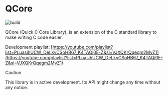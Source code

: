 # QCore

![build](https://github.com/makethingssimple241/QCore/actions/workflows/main.yml/badge.svg)

QCore (Quick C Core Library), is an extension of the C standard library to make writing C code easier.

Development playlist: [https://youtube.com/playlist?list=PLuasihUCW_DeLkvCSoHB67_K4TAQj0E-Z&si=VJXQKrQqegm2MvZ1](https://youtube.com/playlist?list=PLuasihUCW_DeLkvCSoHB67_K4TAQj0E-Z&si=VJXQKrQqegm2MvZ1)

> [!CAUTION]
> This library is in active development. Its API might change any time without any notice.
